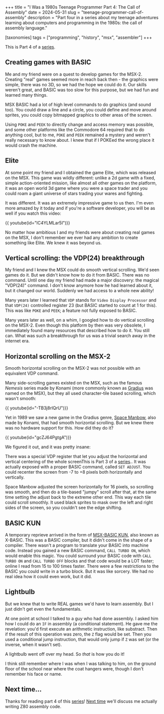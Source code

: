 +++
title = "I Was a 1980s Teenage Programmer Part 4: The Call of Assembly"
date = 2024-05-31
slug = "teenage-programmer-call-of-assembly"
description = "Part four in a series about my teenage adventures learning about computers and programming in the 1980s: the call of assembly language."

[taxonomies]
tags = ["programming", "history", "msx", "assembler"]
+++

This is Part 4 of a [series](@/posts/teenage-programmer-alphatronic.md).

## Creating games with BASIC

Me and my friend were on a quest to develop games for the MSX-2. Creating
"real" games seemed more in reach back then - the graphics were simple, there
was no 3D, so we had the hope we could do it. Our skills weren't great, and
BASIC was too slow for this purpose, but we had fun and learned many things.

MSX BASIC had a lot of high level commands to do graphics (and sound too). You
could draw a line and a circle, you could define and move around sprites, you
could copy bitmapped graphics to other areas of the screen.

Using `POKE` and `PEEK` to directly change and access memory was possible, and
some other platforms like the Commodore 64 required that to do anything cool,
but to me, `POKE` and `PEEK` remained a mystery and weren't really necessary to
know about. I knew that if I POKEed the wrong place it would crash the machine.

## Elite

At some point my friend and I obtained the game Elite, which was released on
the MSX. This game was wildly different: unlike a 2d game with a fixed, simple
action-oriented mission, like almost all other games on the platform, it was an
open world 3d game where you were a space trader and you could roam a giant
universe of stars trading your wares and fighting.

It was different. It was an extremely impressive game to us then. I'm even more
amazed by it today and if you're a software developer, you will be as well
if you watch this video:

{{ youtube(id="lC4YLMLar5I")}}

No matter how ambitious I and my friends were about creating real games on the
MSX, I don't remember we ever had any ambition to create something like Elite.
We knew it was beyond us.

## Vertical scrolling: the VDP(24) breakthrough

My friend and I knew the MSX could do smooth vertical scrolling. We'd seen
games do it. But we didn't know how to do it from BASIC. There was no command.
Until one day my friend had made a major discovery: the magical "VDP(24)"
command. I don't know anymore how he had learned about it, but it changed our
world. Suddenly we had access to a whole new ability!

Many years later I learned that `VDP` stands for `Video Display Processor` and
that `VDP(24)` controlled register 23 (but BASIC started to count at 1 for
this). This was like `POKE` and `PEEK`; a feature not fully exposed to BASIC.

Many years later as well, on a whim, I googled how to do vertical scrolling on
the MSX-2. Even though this platform by then was very obsolete, I immediately
found many resources that described how to do it. You still can. What was such
a breakthrough for us was a trivial search away in the internet era.

## Horizontal scrolling on the MSX-2

Smooth horizontal scrolling on the MSX-2 was not possible with an equivalent
VDP command.

Many side-scrolling games existed on the MSX, such as the famous _Nemesis_
series made by Konami (more commonly known as
[Gradius](<https://en.wikipedia.org/wiki/Gradius_(video_game)>) was named on
the MSX), but they all used character-tile based scrolling, which wasn't
smooth:

{{ youtube(id="-TB3j8rlQrU")}}

Yet in 1989 we saw a new game in the Gradius genre, [Space
Manbow](https://en.wikipedia.org/wiki/Space_Manbow), also made by Konami, that
had smooth horizontal scrolling. But we knew there was no hardware support for this. How did they do it?

{{ youtube(id="gcZJ64PgtgA")}}

We figured it out, and it was pretty insane:

There was a special VDP register that let you adjust the horizontal and
vertical centering of the whole screenThis is Part 3 of a [series](@/posts/teenage-programmer-alphatronic.md).. It was actually exposed with a proper
BASIC command, called `SET ADJUST`. You could recenter the screen from -7 to +8
pixels both horizontally and vertically.

Space Manbow adjusted the screen horizontally for 16 pixels, so scrolling was
smooth, and then do a tile-based "jumpy" scroll after that, at the same time
setting the adjust back to the extreme other end. This way each tile could
scroll smoothly. It used black sprites to mask over the left and right sides of
the screen, so you couldn't see the edge shifting.

## BASIC KUN

A temporary reprieve arrived in the form of [MSX-BASIC
KUN](https://konamiman.github.io/MSX2-Technical-Handbook/md/KunBASIC.html),
also known as X-BASIC. This was a BASIC compiler, but it didn't come in the
shape of a compiler. There wasn't a program to translate your BASIC into
machine code. Instead you gained a new BASIC command, `CALL TURBO ON`, which
would enable this magic. You could surround your BASIC code with `CALL TURBO
ON` and `CALL TURBO OFF` blocks and that code would be a LOT faster; online I
read from 15 to 100 times faster. There were a few restrictions to the BASIC
you could write in a turbo block. But it was like sorcery. We had no real idea
how it could even work, but it did.

## Lightbulb

But we knew that to write REAL games we'd have to learn assembly. But I just
didn't get even the fundamentals.

At one point at school I talked to a guy who had done assembly. I asked him how
I could do an `IF` in assembly (a conditional statement). He gave me the
revelation: you'd first execute an arithmetic instruction, like substract. Then
if the result of this operation was zero, the `Z` flag would be set. Then you
used a conditional jump instruction, that would only jump if `Z` was set (or
the inverse, when it wasn't set).

A lightbulb went off over my head. So _that_ is how you do it!

I think still remember where I was when I was talking to him, on the ground
floor of the school near where the coat hangers were, though I don't remember
his face or name.

## Next time...

Thanks for reading part 4 of this
[series](@/posts/teenage-programmer-alphatronic.md)! [Next time](@/posts/teenage-programmer-achieving-assembly.md) we'll discuss
me actually writing Z80 assembly code.
